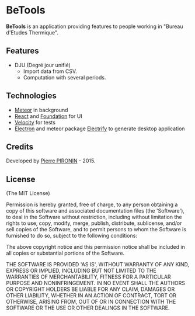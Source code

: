 # BeTools

**BeTools** is an application providing features to people working in "Bureau d'Etudes Thermique".

## Features
* DJU (Degré jour unifié)
    * Import data from CSV.
    * Computation with several periods.

## Technologies
* [Meteor](http://meanjs.org/) in background
* [React](https://facebook.github.io/react/) and [Foundation](http://foundation.zurb.com/) for UI
* [Velocity](https://velocity.readme.io/) for tests
* [Electron](http://electron.atom.io/) and meteor package [Electrify](https://github.com/arboleya/electrify) to generate desktop application

## Credits
Developed by [Pierre PIRONIN](http://pierrepironin.fr) - 2015.

## License
(The MIT License)

Permission is hereby granted, free of charge, to any person obtaining
a copy of this software and associated documentation files (the
'Software'), to deal in the Software without restriction, including
without limitation the rights to use, copy, modify, merge, publish,
distribute, sublicense, and/or sell copies of the Software, and to
permit persons to whom the Software is furnished to do so, subject to
the following conditions:

The above copyright notice and this permission notice shall be
included in all copies or substantial portions of the Software.

THE SOFTWARE IS PROVIDED 'AS IS', WITHOUT WARRANTY OF ANY KIND,
EXPRESS OR IMPLIED, INCLUDING BUT NOT LIMITED TO THE WARRANTIES OF
MERCHANTABILITY, FITNESS FOR A PARTICULAR PURPOSE AND NONINFRINGEMENT.
IN NO EVENT SHALL THE AUTHORS OR COPYRIGHT HOLDERS BE LIABLE FOR ANY
CLAIM, DAMAGES OR OTHER LIABILITY, WHETHER IN AN ACTION OF CONTRACT,
TORT OR OTHERWISE, ARISING FROM, OUT OF OR IN CONNECTION WITH THE
SOFTWARE OR THE USE OR OTHER DEALINGS IN THE SOFTWARE.
